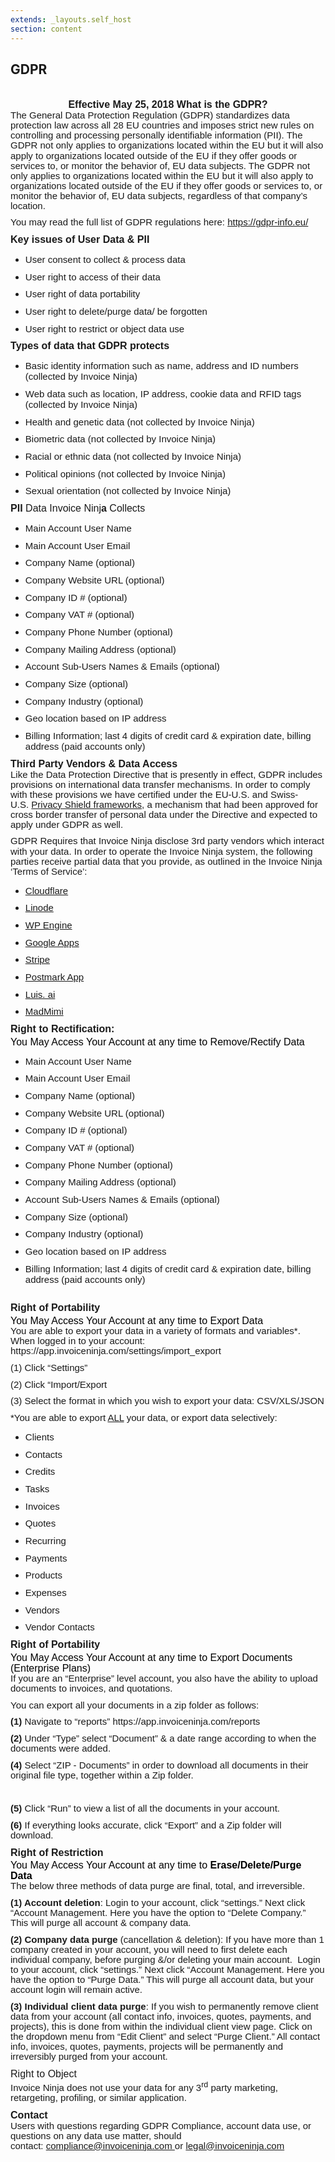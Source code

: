 ```yaml
---
extends: _layouts.self_host
section: content
---
```


## GDPR

<h2 style='margin-top:0cm;margin-right:0cm;margin-bottom:0cm;margin-left:14.75pt;text-align:center;text-indent:-14.7pt;font-size:16px;font-family:"Arial",sans-serif;font-weight:bold;'><span style='font-family:"Verdana",sans-serif;'>&nbsp;</span></h2>
<h2 style='margin-top:0cm;margin-right:0cm;margin-bottom:0cm;margin-left:14.75pt;text-align:center;text-indent:-14.7pt;font-size:16px;font-family:"Arial",sans-serif;font-weight:bold;'><span style='font-family:"Verdana",sans-serif;'>Effective May 25, 2018 What is the GDPR?</span></h2>
<p style='margin-right:0cm;margin-left:0cm;font-size:15px;font-family:"Calibri",sans-serif;margin-top:0cm;margin-bottom:8.0pt;line-height:107%;'><span style='font-family:"Verdana",sans-serif;'>The General Data Protection Regulation (GDPR) standardizes data protection law across all 28 EU countries and imposes strict new rules on controlling and processing personally identifiable information (PII). The GDPR not only applies to organizations located within the EU but it will also apply to organizations located outside of the EU if they offer goods or services to, or monitor the behavior of, EU data subjects. The GDPR not only applies to organizations located within the EU but it will also apply to organizations located outside of the EU if they offer goods or services to, or monitor the behavior of, EU data subjects, regardless of that company&rsquo;s location.</span></p>
<p style='margin-right:0cm;margin-left:0cm;font-size:15px;font-family:"Calibri",sans-serif;margin-top:0cm;margin-bottom:8.0pt;line-height:107%;'><span style='font-family:"Verdana",sans-serif;'>You may read the full list of GDPR regulations here:&nbsp;</span><a href="https://gdpr-info.eu/" target="_blank"><span style='font-family:"Verdana",sans-serif;'>https://gdpr-info.eu/</span></a></p>
<h2 style='margin-top:0cm;margin-right:0cm;margin-bottom:0cm;margin-left:14.75pt;text-align:justify;text-indent:-14.7pt;font-size:16px;font-family:"Arial",sans-serif;font-weight:bold;'><span style='font-family:"Verdana",sans-serif;'>Key issues of User Data &amp; PII</span></h2>
<ul style="margin-bottom:0cm;" type="disc">
    <li style='margin-top:0cm;margin-right:0cm;margin-bottom:8.0pt;margin-left:0cm;line-height:normal;font-size:15px;font-family:"Calibri",sans-serif;'><span style='font-family:"Verdana",sans-serif;'>User consent to collect &amp; process data</span></li>
    <li style='margin-top:0cm;margin-right:0cm;margin-bottom:8.0pt;margin-left:0cm;line-height:normal;font-size:15px;font-family:"Calibri",sans-serif;'><span style='font-family:"Verdana",sans-serif;'>User right to access of their data</span></li>
    <li style='margin-top:0cm;margin-right:0cm;margin-bottom:8.0pt;margin-left:0cm;line-height:normal;font-size:15px;font-family:"Calibri",sans-serif;'><span style='font-family:"Verdana",sans-serif;'>User right of data portability</span></li>
    <li style='margin-top:0cm;margin-right:0cm;margin-bottom:8.0pt;margin-left:0cm;line-height:normal;font-size:15px;font-family:"Calibri",sans-serif;'><span style='font-family:"Verdana",sans-serif;'>User right to delete/purge data/ be forgotten</span></li>
    <li style='margin-top:0cm;margin-right:0cm;margin-bottom:8.0pt;margin-left:0cm;line-height:normal;font-size:15px;font-family:"Calibri",sans-serif;'><span style='font-family:"Verdana",sans-serif;'>User right to restrict or object data use</span></li>
</ul>
<h2 style='margin-top:0cm;margin-right:0cm;margin-bottom:0cm;margin-left:14.75pt;text-align:justify;text-indent:-14.7pt;font-size:16px;font-family:"Arial",sans-serif;font-weight:bold;'><span style='font-family:"Verdana",sans-serif;'>Types of data that GDPR protects</span></h2>
<ul style="margin-bottom:0cm;" type="disc">
    <li style='margin-top:0cm;margin-right:0cm;margin-bottom:8.0pt;margin-left:0cm;line-height:normal;font-size:15px;font-family:"Calibri",sans-serif;'><span style='font-family:"Verdana",sans-serif;'>Basic identity information such as name, address and ID numbers (collected by Invoice Ninja)</span></li>
    <li style='margin-top:0cm;margin-right:0cm;margin-bottom:8.0pt;margin-left:0cm;line-height:normal;font-size:15px;font-family:"Calibri",sans-serif;'><span style='font-family:"Verdana",sans-serif;'>Web data such as location, IP address, cookie data and RFID tags (collected by Invoice Ninja)</span></li>
    <li style='margin-top:0cm;margin-right:0cm;margin-bottom:8.0pt;margin-left:0cm;line-height:normal;font-size:15px;font-family:"Calibri",sans-serif;'><span style='font-family:"Verdana",sans-serif;'>Health and genetic data (not collected by Invoice Ninja)</span></li>
    <li style='margin-top:0cm;margin-right:0cm;margin-bottom:8.0pt;margin-left:0cm;line-height:normal;font-size:15px;font-family:"Calibri",sans-serif;'><span style='font-family:"Verdana",sans-serif;'>Biometric data (not collected by Invoice Ninja)</span></li>
    <li style='margin-top:0cm;margin-right:0cm;margin-bottom:8.0pt;margin-left:0cm;line-height:normal;font-size:15px;font-family:"Calibri",sans-serif;'><span style='font-family:"Verdana",sans-serif;'>Racial or ethnic data (not collected by Invoice Ninja)</span></li>
    <li style='margin-top:0cm;margin-right:0cm;margin-bottom:8.0pt;margin-left:0cm;line-height:normal;font-size:15px;font-family:"Calibri",sans-serif;'><span style='font-family:"Verdana",sans-serif;'>Political opinions (not collected by Invoice Ninja)</span></li>
    <li style='margin-top:0cm;margin-right:0cm;margin-bottom:8.0pt;margin-left:0cm;line-height:normal;font-size:15px;font-family:"Calibri",sans-serif;'><span style='font-family:"Verdana",sans-serif;'>Sexual orientation (not collected by Invoice Ninja)</span></li>
</ul>
<h2 style='margin-top:0cm;margin-right:0cm;margin-bottom:0cm;margin-left:14.75pt;text-align:justify;text-indent:-14.7pt;font-size:16px;font-family:"Arial",sans-serif;font-weight:bold;'><span style='font-family:"Verdana",sans-serif;'>PII</span><strong><span style='font-family:"Verdana",sans-serif;font-weight:normal;'>&nbsp;Data Invoice Ninj</span></strong><span style='font-family:"Verdana",sans-serif;'>a</span><strong><span style='font-family:"Verdana",sans-serif;font-weight:normal;'>&nbsp;Collects</span></strong></h2>
<ul style="margin-bottom:0cm;" type="disc">
    <li style='margin-top:0cm;margin-right:0cm;margin-bottom:8.0pt;margin-left:0cm;line-height:normal;font-size:15px;font-family:"Calibri",sans-serif;'><span style='font-family:"Verdana",sans-serif;'>Main Account User Name</span></li>
    <li style='margin-top:0cm;margin-right:0cm;margin-bottom:8.0pt;margin-left:0cm;line-height:normal;font-size:15px;font-family:"Calibri",sans-serif;'><span style='font-family:"Verdana",sans-serif;'>Main Account User Email</span></li>
    <li style='margin-top:0cm;margin-right:0cm;margin-bottom:8.0pt;margin-left:0cm;line-height:normal;font-size:15px;font-family:"Calibri",sans-serif;'><span style='font-family:"Verdana",sans-serif;'>Company Name (optional)</span></li>
    <li style='margin-top:0cm;margin-right:0cm;margin-bottom:8.0pt;margin-left:0cm;line-height:normal;font-size:15px;font-family:"Calibri",sans-serif;'><span style='font-family:"Verdana",sans-serif;'>Company Website URL (optional)</span></li>
    <li style='margin-top:0cm;margin-right:0cm;margin-bottom:8.0pt;margin-left:0cm;line-height:normal;font-size:15px;font-family:"Calibri",sans-serif;'><span style='font-family:"Verdana",sans-serif;'>Company ID # (optional)</span></li>
    <li style='margin-top:0cm;margin-right:0cm;margin-bottom:8.0pt;margin-left:0cm;line-height:normal;font-size:15px;font-family:"Calibri",sans-serif;'><span style='font-family:"Verdana",sans-serif;'>Company VAT # (optional)</span></li>
    <li style='margin-top:0cm;margin-right:0cm;margin-bottom:8.0pt;margin-left:0cm;line-height:normal;font-size:15px;font-family:"Calibri",sans-serif;'><span style='font-family:"Verdana",sans-serif;'>Company Phone Number (optional)</span></li>
    <li style='margin-top:0cm;margin-right:0cm;margin-bottom:8.0pt;margin-left:0cm;line-height:normal;font-size:15px;font-family:"Calibri",sans-serif;'><span style='font-family:"Verdana",sans-serif;'>Company Mailing Address (optional)</span></li>
    <li style='margin-top:0cm;margin-right:0cm;margin-bottom:8.0pt;margin-left:0cm;line-height:normal;font-size:15px;font-family:"Calibri",sans-serif;'><span style='font-family:"Verdana",sans-serif;'>Account Sub-Users Names &amp; Emails (optional)</span></li>
    <li style='margin-top:0cm;margin-right:0cm;margin-bottom:8.0pt;margin-left:0cm;line-height:normal;font-size:15px;font-family:"Calibri",sans-serif;'><span style='font-family:"Verdana",sans-serif;'>Company Size (optional)</span></li>
    <li style='margin-top:0cm;margin-right:0cm;margin-bottom:8.0pt;margin-left:0cm;line-height:normal;font-size:15px;font-family:"Calibri",sans-serif;'><span style='font-family:"Verdana",sans-serif;'>Company Industry (optional)</span></li>
    <li style='margin-top:0cm;margin-right:0cm;margin-bottom:8.0pt;margin-left:0cm;line-height:normal;font-size:15px;font-family:"Calibri",sans-serif;'><span style='font-family:"Verdana",sans-serif;'>Geo location based on IP address</span></li>
    <li style='margin-top:0cm;margin-right:0cm;margin-bottom:8.0pt;margin-left:0cm;line-height:normal;font-size:15px;font-family:"Calibri",sans-serif;'><span style='font-family:"Verdana",sans-serif;'>Billing Information; last 4 digits of credit card &amp; expiration date, billing address (paid accounts only)</span></li>
</ul>
<h2 style='margin-top:0cm;margin-right:0cm;margin-bottom:0cm;margin-left:14.75pt;text-align:justify;text-indent:-14.7pt;font-size:16px;font-family:"Arial",sans-serif;font-weight:bold;'><span style='font-family:"Verdana",sans-serif;'>Third Party Vendors &amp; Data Access</span></h2>
<p style='margin-right:0cm;margin-left:0cm;font-size:15px;font-family:"Calibri",sans-serif;margin-top:0cm;margin-bottom:8.0pt;line-height:107%;'><span style='font-family:"Verdana",sans-serif;'>Like the Data Protection Directive that is presently in effect, GDPR includes provisions on international data transfer mechanisms. In order to comply with these provisions we have certified under the EU-U.S. and Swiss-U.S.&nbsp;</span><a href="https://www.privacyshield.gov/welcome" target="_blank"><span style='font-family:"Verdana",sans-serif;'>Privacy Shield frameworks</span></a><span style='font-family:"Verdana",sans-serif;'>, a mechanism&nbsp;that had been approved for cross border transfer of personal data under the Directive and expected to apply under GDPR as well.</span></p>
<p style='margin-right:0cm;margin-left:0cm;font-size:15px;font-family:"Calibri",sans-serif;margin-top:0cm;margin-bottom:8.0pt;line-height:107%;'><span style='font-family:"Verdana",sans-serif;'>GDPR Requires that Invoice Ninja disclose 3rd party vendors which interact with your data. In order to operate the Invoice Ninja system, the following parties receive partial data that you provide, as outlined in the Invoice Ninja &lsquo;Terms of Service&rsquo;:<strong><span style='font-family:"Verdana",sans-serif;'>&nbsp;</span></strong></span></p>
<ul style="margin-bottom:0cm;" type="disc">
    <li style='margin-top:0cm;margin-right:0cm;margin-bottom:8.0pt;margin-left:0cm;line-height:normal;font-size:15px;font-family:"Calibri",sans-serif;'><a href="https://www.cloudflare.com/gdpr/introduction/" target="_blank"><span style='font-family:"Verdana",sans-serif;'>Cloudflare</span></a></li>
    <li style='margin-top:0cm;margin-right:0cm;margin-bottom:8.0pt;margin-left:0cm;line-height:normal;font-size:15px;font-family:"Calibri",sans-serif;'><a href="https://www.linode.com/compliance" target="_blank"><span style='font-family:"Verdana",sans-serif;'>Linode</span></a></li>
    <li style='margin-top:0cm;margin-right:0cm;margin-bottom:8.0pt;margin-left:0cm;line-height:normal;font-size:15px;font-family:"Calibri",sans-serif;'><a href="https://wpengine.com/support/gdpr-compliance/" target="_blank"><span style='font-family:"Verdana",sans-serif;'>WP Engine</span></a></li>
    <li style='margin-top:0cm;margin-right:0cm;margin-bottom:8.0pt;margin-left:0cm;line-height:normal;font-size:15px;font-family:"Calibri",sans-serif;'><a href="https://cloud.google.com/security/gdpr/" target="_blank"><span style='font-family:"Verdana",sans-serif;'>Google Apps</span></a></li>
    <li style='margin-top:0cm;margin-right:0cm;margin-bottom:8.0pt;margin-left:0cm;line-height:normal;font-size:15px;font-family:"Calibri",sans-serif;'><a href="https://stripe.com/guides/general-data-protection-regulation#stripe-and-the-gdpr" target="_blank"><span style='font-family:"Verdana",sans-serif;'>Stripe</span></a></li>
    <li style='margin-top:0cm;margin-right:0cm;margin-bottom:8.0pt;margin-left:0cm;line-height:normal;font-size:15px;font-family:"Calibri",sans-serif;'><a href="https://postmarkapp.com/eu-privacy" target="_blank"><span style='font-family:"Verdana",sans-serif;'>Postmark App</span></a></li>
    <li style='margin-top:0cm;margin-right:0cm;margin-bottom:8.0pt;margin-left:0cm;line-height:normal;font-size:15px;font-family:"Calibri",sans-serif;'><a href="https://www.microsoft.com/en-us/TrustCenter/Privacy/gdpr/default.aspx" target="_blank"><span style='font-family:"Verdana",sans-serif;'>Luis. ai</span></a></li>
    <li style='margin-top:0cm;margin-right:0cm;margin-bottom:8.0pt;margin-left:0cm;line-height:normal;font-size:15px;font-family:"Calibri",sans-serif;'><a href="https://help.madmimi.com/what-is-gdpr-and-how-does-it-affect-me/" target="_blank"><span style='font-family:"Verdana",sans-serif;'>MadMimi</span></a></li>
</ul>
<h2 style='margin-top:0cm;margin-right:0cm;margin-bottom:0cm;margin-left:14.75pt;text-align:justify;text-indent:-14.7pt;font-size:16px;font-family:"Arial",sans-serif;font-weight:bold;'><span style='font-family:"Verdana",sans-serif;'>Right to Rectification:</span></h2>
<h3 style='margin-top:2.0pt;margin-right:0cm;margin-bottom:0cm;margin-left:0cm;line-height:107%;font-size:16px;font-family:"Calibri Light",sans-serif;color:#1F4D78;font-weight:normal;'><span style='font-family:"Verdana",sans-serif;color:windowtext;'>You May Access Your Account at any time to Remove/Rectify Data</span></h3>
<ul style="margin-bottom:0cm;" type="disc">
    <li style='margin-top:0cm;margin-right:0cm;margin-bottom:8.0pt;margin-left:0cm;line-height:normal;font-size:15px;font-family:"Calibri",sans-serif;'><span style='font-family:"Verdana",sans-serif;'>Main Account User Name</span></li>
    <li style='margin-top:0cm;margin-right:0cm;margin-bottom:8.0pt;margin-left:0cm;line-height:normal;font-size:15px;font-family:"Calibri",sans-serif;'><span style='font-family:"Verdana",sans-serif;'>Main Account User Email</span></li>
    <li style='margin-top:0cm;margin-right:0cm;margin-bottom:8.0pt;margin-left:0cm;line-height:normal;font-size:15px;font-family:"Calibri",sans-serif;'><span style='font-family:"Verdana",sans-serif;'>Company Name (optional)</span></li>
    <li style='margin-top:0cm;margin-right:0cm;margin-bottom:8.0pt;margin-left:0cm;line-height:normal;font-size:15px;font-family:"Calibri",sans-serif;'><span style='font-family:"Verdana",sans-serif;'>Company Website URL (optional)</span></li>
    <li style='margin-top:0cm;margin-right:0cm;margin-bottom:8.0pt;margin-left:0cm;line-height:normal;font-size:15px;font-family:"Calibri",sans-serif;'><span style='font-family:"Verdana",sans-serif;'>Company ID # (optional)</span></li>
    <li style='margin-top:0cm;margin-right:0cm;margin-bottom:8.0pt;margin-left:0cm;line-height:normal;font-size:15px;font-family:"Calibri",sans-serif;'><span style='font-family:"Verdana",sans-serif;'>Company VAT # (optional)</span></li>
    <li style='margin-top:0cm;margin-right:0cm;margin-bottom:8.0pt;margin-left:0cm;line-height:normal;font-size:15px;font-family:"Calibri",sans-serif;'><span style='font-family:"Verdana",sans-serif;'>Company Phone Number (optional)</span></li>
    <li style='margin-top:0cm;margin-right:0cm;margin-bottom:8.0pt;margin-left:0cm;line-height:normal;font-size:15px;font-family:"Calibri",sans-serif;'><span style='font-family:"Verdana",sans-serif;'>Company Mailing Address (optional)</span></li>
    <li style='margin-top:0cm;margin-right:0cm;margin-bottom:8.0pt;margin-left:0cm;line-height:normal;font-size:15px;font-family:"Calibri",sans-serif;'><span style='font-family:"Verdana",sans-serif;'>Account Sub-Users Names &amp; Emails (optional)</span></li>
    <li style='margin-top:0cm;margin-right:0cm;margin-bottom:8.0pt;margin-left:0cm;line-height:normal;font-size:15px;font-family:"Calibri",sans-serif;'><span style='font-family:"Verdana",sans-serif;'>Company Size (optional)</span></li>
    <li style='margin-top:0cm;margin-right:0cm;margin-bottom:8.0pt;margin-left:0cm;line-height:normal;font-size:15px;font-family:"Calibri",sans-serif;'><span style='font-family:"Verdana",sans-serif;'>Company Industry (optional)</span></li>
    <li style='margin-top:0cm;margin-right:0cm;margin-bottom:8.0pt;margin-left:0cm;line-height:normal;font-size:15px;font-family:"Calibri",sans-serif;'><span style='font-family:"Verdana",sans-serif;'>Geo location based on IP address</span></li>
    <li style='margin-top:0cm;margin-right:0cm;margin-bottom:8.0pt;margin-left:0cm;line-height:normal;font-size:15px;font-family:"Calibri",sans-serif;'><span style='font-family:"Verdana",sans-serif;'>Billing Information; last 4 digits of credit card &amp; expiration date, billing address (paid accounts only)<strong><span style='font-family:"Verdana",sans-serif;'>&nbsp;</span></strong></span></li>
</ul>
<h2 style='margin-top:0cm;margin-right:0cm;margin-bottom:0cm;margin-left:14.75pt;text-align:justify;text-indent:-14.7pt;font-size:16px;font-family:"Arial",sans-serif;font-weight:bold;'><span style='font-family:"Verdana",sans-serif;'>&nbsp;</span></h2>
<h2 style='margin-top:0cm;margin-right:0cm;margin-bottom:0cm;margin-left:14.75pt;text-align:justify;text-indent:-14.7pt;font-size:16px;font-family:"Arial",sans-serif;font-weight:bold;'><span style='font-family:"Verdana",sans-serif;'>Right of Portability</span></h2>
<h3 style='margin-top:2.0pt;margin-right:0cm;margin-bottom:0cm;margin-left:0cm;line-height:107%;font-size:16px;font-family:"Calibri Light",sans-serif;color:#1F4D78;font-weight:normal;'><span style='font-family:"Verdana",sans-serif;color:windowtext;'>You May Access Your Account at any time to Export Data</span></h3>
<p style='margin-right:0cm;margin-left:0cm;font-size:15px;font-family:"Calibri",sans-serif;margin-top:0cm;margin-bottom:8.0pt;line-height:107%;'><span style='font-family:"Verdana",sans-serif;'>You are able to export your data in a variety of formats and variables*. When logged in to your account: https://app.invoiceninja.com/settings/import_export</span></p>
<p style='margin-right:0cm;margin-left:0cm;font-size:15px;font-family:"Calibri",sans-serif;margin-top:0cm;margin-bottom:8.0pt;line-height:107%;'><span style='font-family:"Verdana",sans-serif;'>(1) Click &ldquo;Settings&rdquo;</span></p>
<p style='margin-right:0cm;margin-left:0cm;font-size:15px;font-family:"Calibri",sans-serif;margin-top:0cm;margin-bottom:8.0pt;line-height:107%;'><span style='font-family:"Verdana",sans-serif;'>(2) Click &ldquo;Import/Export</span></p>
<p style='margin-right:0cm;margin-left:0cm;font-size:15px;font-family:"Calibri",sans-serif;margin-top:0cm;margin-bottom:8.0pt;line-height:107%;'><span style='font-family:"Verdana",sans-serif;'>(3) Select the format in which you wish to export your data: CSV/XLS/JSON</span></p>
<p style='margin-right:0cm;margin-left:0cm;font-size:15px;font-family:"Calibri",sans-serif;margin-top:0cm;margin-bottom:8.0pt;line-height:107%;'><span style='font-family:"Verdana",sans-serif;'>*You are able to export <u>ALL</u> your data, or export data selectively:</span></p>
<ul style="margin-bottom:0cm;" type="disc">
    <li style='margin-top:0cm;margin-right:0cm;margin-bottom:8.0pt;margin-left:0cm;line-height:normal;font-size:15px;font-family:"Calibri",sans-serif;'><span style='font-family:"Verdana",sans-serif;'>Clients</span></li>
    <li style='margin-top:0cm;margin-right:0cm;margin-bottom:8.0pt;margin-left:0cm;line-height:normal;font-size:15px;font-family:"Calibri",sans-serif;'><span style='font-family:"Verdana",sans-serif;'>Contacts</span></li>
    <li style='margin-top:0cm;margin-right:0cm;margin-bottom:8.0pt;margin-left:0cm;line-height:normal;font-size:15px;font-family:"Calibri",sans-serif;'><span style='font-family:"Verdana",sans-serif;'>Credits</span></li>
    <li style='margin-top:0cm;margin-right:0cm;margin-bottom:8.0pt;margin-left:0cm;line-height:normal;font-size:15px;font-family:"Calibri",sans-serif;'><span style='font-family:"Verdana",sans-serif;'>Tasks</span></li>
    <li style='margin-top:0cm;margin-right:0cm;margin-bottom:8.0pt;margin-left:0cm;line-height:normal;font-size:15px;font-family:"Calibri",sans-serif;'><span style='font-family:"Verdana",sans-serif;'>Invoices</span></li>
    <li style='margin-top:0cm;margin-right:0cm;margin-bottom:8.0pt;margin-left:0cm;line-height:normal;font-size:15px;font-family:"Calibri",sans-serif;'><span style='font-family:"Verdana",sans-serif;'>Quotes</span></li>
    <li style='margin-top:0cm;margin-right:0cm;margin-bottom:8.0pt;margin-left:0cm;line-height:normal;font-size:15px;font-family:"Calibri",sans-serif;'><span style='font-family:"Verdana",sans-serif;'>Recurring</span></li>
    <li style='margin-top:0cm;margin-right:0cm;margin-bottom:8.0pt;margin-left:0cm;line-height:normal;font-size:15px;font-family:"Calibri",sans-serif;'><span style='font-family:"Verdana",sans-serif;'>Payments</span></li>
    <li style='margin-top:0cm;margin-right:0cm;margin-bottom:8.0pt;margin-left:0cm;line-height:normal;font-size:15px;font-family:"Calibri",sans-serif;'><span style='font-family:"Verdana",sans-serif;'>Products</span></li>
    <li style='margin-top:0cm;margin-right:0cm;margin-bottom:8.0pt;margin-left:0cm;line-height:normal;font-size:15px;font-family:"Calibri",sans-serif;'><span style='font-family:"Verdana",sans-serif;'>Expenses</span></li>
    <li style='margin-top:0cm;margin-right:0cm;margin-bottom:8.0pt;margin-left:0cm;line-height:normal;font-size:15px;font-family:"Calibri",sans-serif;'><span style='font-family:"Verdana",sans-serif;'>Vendors</span></li>
    <li style='margin-top:0cm;margin-right:0cm;margin-bottom:8.0pt;margin-left:0cm;line-height:normal;font-size:15px;font-family:"Calibri",sans-serif;'><span style='font-family:"Verdana",sans-serif;'>Vendor Contacts</span></li>
</ul>
<h2 style='margin-top:0cm;margin-right:0cm;margin-bottom:0cm;margin-left:14.75pt;text-align:justify;text-indent:-14.7pt;font-size:16px;font-family:"Arial",sans-serif;font-weight:bold;'><span style='font-family:"Verdana",sans-serif;'>Right of Portability</span></h2>
<h3 style='margin-top:2.0pt;margin-right:0cm;margin-bottom:0cm;margin-left:0cm;line-height:107%;font-size:16px;font-family:"Calibri Light",sans-serif;color:#1F4D78;font-weight:normal;'><span style='font-family:"Verdana",sans-serif;color:windowtext;'>You May Access Your Account at any time to Export Documents (Enterprise Plans)</span></h3>
<p style='margin-right:0cm;margin-left:0cm;font-size:15px;font-family:"Calibri",sans-serif;margin-top:0cm;margin-bottom:8.0pt;line-height:107%;'><span style='font-family:"Verdana",sans-serif;'>If you are an &ldquo;Enterprise&rdquo; level account, you also have the ability to upload documents to invoices, and quotations.</span></p>
<p style='margin-right:0cm;margin-left:0cm;font-size:15px;font-family:"Calibri",sans-serif;margin-top:0cm;margin-bottom:8.0pt;line-height:107%;'><span style='font-family:"Verdana",sans-serif;'>You can export all your documents in a zip folder as follows:</span></p>
<p style='margin-right:0cm;margin-left:0cm;font-size:15px;font-family:"Calibri",sans-serif;margin-top:0cm;margin-bottom:8.0pt;line-height:107%;'><strong><span style='font-family:"Verdana",sans-serif;'>(1)</span></strong><span style='font-family:"Verdana",sans-serif;'>&nbsp;Navigate to &ldquo;reports&rdquo; https://app.invoiceninja.com/reports</span></p>
<p style='margin-right:0cm;margin-left:0cm;font-size:15px;font-family:"Calibri",sans-serif;margin-top:0cm;margin-bottom:8.0pt;line-height:107%;'><strong><span style='font-family:"Verdana",sans-serif;'>(2)</span></strong><span style='font-family:"Verdana",sans-serif;'>&nbsp;Under &ldquo;Type&rdquo; select &ldquo;Document&rdquo; &amp; a date range according to when the documents were added.</span></p>
<p style='margin-right:0cm;margin-left:0cm;font-size:15px;font-family:"Calibri",sans-serif;margin-top:0cm;margin-bottom:8.0pt;line-height:107%;'><strong><span style='font-family:"Verdana",sans-serif;'>(4)</span></strong><span style='font-family:"Verdana",sans-serif;'>&nbsp;Select &ldquo;ZIP - Documents&rdquo; in order to download all documents in their original file type, together within a Zip folder.</span></p>
<p style='margin-right:0cm;margin-left:0cm;font-size:15px;font-family:"Calibri",sans-serif;margin-top:0cm;margin-bottom:8.0pt;line-height:107%;'><span style='font-family:"Verdana",sans-serif;'>&nbsp;</span></p>
<p style='margin-right:0cm;margin-left:0cm;font-size:15px;font-family:"Calibri",sans-serif;margin-top:0cm;margin-bottom:8.0pt;line-height:107%;'><strong><span style='font-family:"Verdana",sans-serif;'>(5)</span></strong><span style='font-family:"Verdana",sans-serif;'>&nbsp;Click &ldquo;Run&rdquo; to view a list of all the documents in your account.</span></p>
<p style='margin-right:0cm;margin-left:0cm;font-size:15px;font-family:"Calibri",sans-serif;margin-top:0cm;margin-bottom:8.0pt;line-height:107%;'><strong><span style='font-family:"Verdana",sans-serif;'>(6)</span></strong><span style='font-family:"Verdana",sans-serif;'>&nbsp;If everything looks accurate, click &ldquo;Export&rdquo; and a Zip folder will download.<strong><span style='font-family:"Verdana",sans-serif;'>&nbsp;</span></strong></span></p>
<h2 style='margin-top:0cm;margin-right:0cm;margin-bottom:0cm;margin-left:14.75pt;text-align:justify;text-indent:-14.7pt;font-size:16px;font-family:"Arial",sans-serif;font-weight:bold;'><span style='font-family:"Verdana",sans-serif;'>Right of Restriction</span></h2>
<h3 style='margin-top:2.0pt;margin-right:0cm;margin-bottom:0cm;margin-left:0cm;line-height:107%;font-size:16px;font-family:"Calibri Light",sans-serif;color:#1F4D78;font-weight:normal;'><span style='font-family:"Verdana",sans-serif;color:windowtext;'>You May Access Your Account at any time to <strong><span style='font-family:"Verdana",sans-serif;'>Erase/Delete/Purge Data</span></strong></span></h3>
<p style='margin-right:0cm;margin-left:0cm;font-size:15px;font-family:"Calibri",sans-serif;margin-top:0cm;margin-bottom:8.0pt;line-height:107%;'><span style='font-family:"Verdana",sans-serif;'>The below three methods of data purge are final, total, and irreversible.</span></p>
<p style='margin-right:0cm;margin-left:0cm;font-size:15px;font-family:"Calibri",sans-serif;margin-top:0cm;margin-bottom:8.0pt;line-height:107%;'><strong><span style='font-family:"Verdana",sans-serif;'>(1) Account deletion</span></strong><span style='font-family:"Verdana",sans-serif;'>: Login to your account, click &ldquo;settings.&rdquo; Next click &ldquo;Account Management. Here you have the option to &ldquo;Delete Company.&rdquo; This will purge all account &amp; company data.<strong><span style='font-family:"Verdana",sans-serif;'>&nbsp;</span></strong></span></p>
<p style='margin-right:0cm;margin-left:0cm;font-size:15px;font-family:"Calibri",sans-serif;margin-top:0cm;margin-bottom:8.0pt;line-height:107%;'><strong><span style='font-family:"Verdana",sans-serif;'>(2) Company data purge</span></strong><span style='font-family:"Verdana",sans-serif;'>&nbsp;(cancellation &amp; deletion): If you have more than 1 company created in your account, you will need to first delete each individual company, before purging &amp;/or deleting your main account. &nbsp;Login to your account, click &ldquo;settings.&rdquo; Next click &ldquo;Account Management. Here you have the option to &ldquo;Purge Data.&rdquo; This will purge all account data, but your account login will remain active.</span></p>
<p style='margin-right:0cm;margin-left:0cm;font-size:15px;font-family:"Calibri",sans-serif;margin-top:0cm;margin-bottom:8.0pt;line-height:107%;'><strong><span style='font-family:"Verdana",sans-serif;'>(3) Individual client data purge</span></strong><span style='font-family:"Verdana",sans-serif;'>: If you wish to permanently remove client data from your account (all contact info, invoices, quotes, payments, and projects), this is done from within the individual client view page. Click on the dropdown menu from &ldquo;Edit Client&rdquo; and select &ldquo;Purge Client.&rdquo; All&nbsp;contact info, invoices, quotes, payments, projects will be permanently and irreversibly purged from your account.</span></p>
<h2 style='margin-top:0cm;margin-right:0cm;margin-bottom:0cm;margin-left:14.75pt;text-align:justify;text-indent:-14.7pt;font-size:16px;font-family:"Arial",sans-serif;font-weight:bold;'><strong><span style='font-family:"Verdana",sans-serif;font-weight:normal;'>Right to Object</span></strong></h2>
<p style='margin-right:0cm;margin-left:0cm;font-size:15px;font-family:"Calibri",sans-serif;margin-top:0cm;margin-bottom:8.0pt;line-height:107%;'><span style='font-family:"Verdana",sans-serif;'>Invoice Ninja does not use your data for any 3<sup>rd</sup> party marketing, retargeting, profiling, or similar application.</span></p>
<h2 style='margin-top:0cm;margin-right:0cm;margin-bottom:0cm;margin-left:14.75pt;text-align:justify;text-indent:-14.7pt;font-size:16px;font-family:"Arial",sans-serif;font-weight:bold;'><span style='font-family:"Verdana",sans-serif;'>Contact</span></h2>
<p style='margin-right:0cm;margin-left:0cm;font-size:15px;font-family:"Calibri",sans-serif;margin-top:0cm;margin-bottom:8.0pt;line-height:107%;'><span style='font-family:"Verdana",sans-serif;'>Users with questions regarding GDPR Compliance, account data use, or questions on any data use matter, should contact:&nbsp;</span><a href="mailto:compliance@invoiceninja.com"><span style='font-family:"Verdana",sans-serif;'>compliance@invoiceninja.com&nbsp;</span></a><span style='font-family:"Verdana",sans-serif;'>or&nbsp;</span><a href="mailto:legal@invoiceninja.com"><span style='font-family:"Verdana",sans-serif;'>legal@invoiceninja.com</span></a></p>
<p style='margin-right:0cm;margin-left:0cm;font-size:15px;font-family:"Calibri",sans-serif;margin-top:0cm;margin-bottom:8.0pt;line-height:107%;'><span style='font-family:"Verdana",sans-serif;'>&nbsp;</span></p>